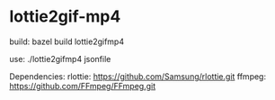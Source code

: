# lottie2gif-mp4

build:
bazel build lottie2gifmp4

use:
./lottie2gifmp4 jsonfile

Dependencies:
rlottie: https://github.com/Samsung/rlottie.git
ffmpeg: https://github.com/FFmpeg/FFmpeg.git
